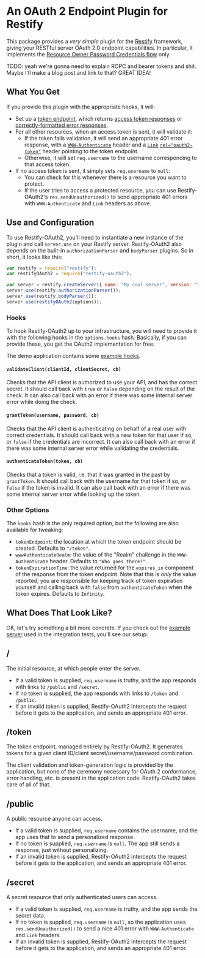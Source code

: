 # An OAuth 2 Endpoint Plugin for Restify

This package provides a *very simple* plugin for the [Restify][] framework, giving your RESTful server OAuth 2.0
endpoint capabilities. In particular, it implements the [Resource Owner Password Credentials flow][ropc] only.

TODO: yeah we're gonna need to explain ROPC and bearer tokens and shit. Maybe I'll make a blog post and link to that?
GREAT IDEA!

## What You Get

If you provide this plugin with the appropriate hooks, it will:

* Set up a [token endpoint][], which returns [access token responses][token-endpoint-success] or
  [correctly-formatted error responses][token-endpoint-error].
* For all other resources, when an access token is sent, it will validate it:
  * If the token fails validation, it will send an appropriate 401 error response, with a
    [`WWW-Authenticate`][www-authenticate] header and a [`Link`][web-linking] [`rel="oauth2-token"`][oauth2-token-rel]
    header pointing to the token endpoint.
  * Otherwise, it will set `req.username` to the username corresponding to that access token.
* If no access token is sent, it simply sets `req.username` to `null`:
  * You can check for this whenever there is a resource you want to protect.
  * If the user tries to access a protected resource, you can use Restify-OAuth2's `res.sendUnauthorized()` to send
    appropriate 401 errors with `WWW-Authenticate` and `Link` headers as above.

## Use and Configuration

To use Restify-OAuth2, you'll need to instantiate a new instance of the plugin and call `server.use` on your Restify
server. Restify-OAuth2 also depends on the built-in `authorizationParser` and `bodyParser` plugins. So in short, it
looks like this:

```js
var restify = require("restify");
var restifyOAuth2 = require("restify-oauth2");

var server = restify.createServer({ name: "My cool server", version: "1.0.0" });
server.use(restify.authorizationParser());
server.use(restify.bodyParser());
server.use(restifyOAuth2(options));
```

### Hooks

To hook Restify-OAuth2 up to your infrastructure, you will need to provide it with the following hooks in the
`options.hooks` hash. Basically, if you can provide these, you get the OAuth2 implementation for free.

The demo application contains some [example hooks][].

#### `validateClient(clientId, clientSecret, cb)`

Checks that the API client is authorized to use your API, and has the correct secret. It should call back with `true` or
`false` depending on the result of the check. It can also call back with an error if there was some internal server
error while doing the check.

#### `grantToken(username, password, cb)`

Checks that the API client is authenticating on behalf of a real user with correct credentials. It should call back with
a new token for that user if so, or `false` if the credentials are incorrect. It can also call back with an error if
there was some internal server error while validating the credentials.

#### `authenticateToken(token, cb)`

Checks that a token is valid, i.e. that it was granted in the past by `grantToken`. It should call back with the
username for that token if so, or `false` if the token is invalid. It can also call back with an error if there was some
internal server error while looking up the token.

### Other Options

The `hooks` hash is the only required option, but the following are also available for tweaking:

* `tokenEndpoint`: the location at which the token endpoint should be created. Defaults to `"/token"`.
* `wwwAuthenticateRealm`: the value of the "Realm" challenge in the `WWW-Authenticate` header.
  Defaults to `"Who goes there?"`.
* `tokenExpirationTime`: the value returned for the `expires_in` component of the response from the token endpoint.
  Note that this is *only* the value reported; you are responsible for keeping track of token expiration yourself and
  calling back with `false` from `authenticateToken` when the token expires. Defaults to `Infinity`.

## What Does That Look Like?

OK, let's try something a bit more concrete. If you check out the [example server][] used in the integration tests,
you'll see our setup:

## /

The initial resource, at which people enter the server.

* If a valid token is supplied, `req.username` is truthy, and the app responds with links to `/public` and `/secret`.
* If no token is supplied, the app responds with links to `/token` and `/public`.
* If an invalid token is supplied, Restify-OAuth2 intercepts the request before it gets to the application, and sends an
  appropriate 401 error.

## /token

The token endpoint, managed entirely by Restify-OAuth2. It generates tokens for a given client ID/client
secret/username/password combination.

The client validation and token-generation logic is provided by the application, but none of the ceremony necessary for
OAuth 2 conformance, error handling, etc. is present in the application code: Restify-OAuth2 takes care of all of that.

## /public

A public resource anyone can access.

* If a valid token is supplied, `req.username` contains the username, and the app uses that to send a personalized
  response.
* If no token is supplied, `req.username` is `null`. The app still sends a response, just without personalizing.
* If an invalid token is supplied, Restify-OAuth2 intercepts the request before it gets to the application, and sends an
  appropriate 401 error.

## /secret

A secret resource that only authenticated users can access.

* If a valid token is supplied, `req.username` is truthy, and the app sends the secret data.
* If no token is supplied, `req.username` is `null`, so the application uses `res.sendUnauthorized()` to send a nice 401
  error with `WWW-Authenticate` and `Link` headers.
* If an invalid token is supplied, Restify-OAuth2 intercepts the request before it gets to the application, and sends an
  appropriate 401 error.

[Restify]: http://mcavage.github.com/node-restify/
[ropc]: http://tools.ietf.org/html/rfc6749#section-1.3.3
[token endpoint]: http://tools.ietf.org/html/rfc6749#section-3.2
[token-endpoint-success]: http://tools.ietf.org/html/rfc6749#section-5.1
[token-endpoint-error]: http://tools.ietf.org/html/rfc6749#section-5.2
[oauth2-token-rel]: http://tools.ietf.org/html/draft-wmills-oauth-lrdd-07#section-3.2
[web-linking]: http://tools.ietf.org/html/rfc5988
[www-authenticate]: http://tools.ietf.org/html/rfc2617#section-3.2.1
[example hooks]: https://github.com/domenic/restify-oauth2/blob/master/examples/hooks.js
[example server]: https://github.com/domenic/restify-oauth2/blob/master/examples/server.js
